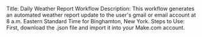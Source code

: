 Title: Daily Weather Report Workflow
Description: This workflow generates an automated weather report update to the user's gmail or email account at 8 a.m. Eastern Standard Time for Binghamton, New York.
Steps to Use: First, download the .json file and import it into your Make.com account. 
